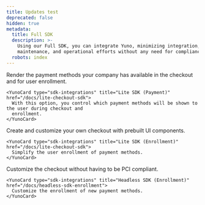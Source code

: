 ```yaml
---
title: Updates test
deprecated: false
hidden: true
metadata:
  title: Full SDK
  description: >-
    Using our Full SDK, you can integrate Yuno, minimizing integration,
    maintenance, and operational efforts without any need for compliance.
  robots: index
---
```

<Shelf classname="cards_container">
  <div class="first_row">
    <YunoCard type="sdk-integrations" title="Full SDK" href="/docs/full-checkout-sdk">
      Render the payment methods your company has available in the checkout and for user enrollment.
    </YunoCard>

    <YunoCard type="sdk-integrations" title="Lite SDK (Payment)" href="/docs/lite-checkout-sdk">
      With this option, you control which payment methods will be shown to the user during checkout and
      enrollment.
    </YunoCard>
  </div>

  <div class="second_row">
    <YunoCard type="sdk-integrations" title="Secure Fields (Payment - Enrollment)" href="/docs/secure-fields-checkout-sdk">
      Create and customize your own checkout with prebuilt UI components.
    </YunoCard>

    <YunoCard type="sdk-integrations" title="Lite SDK (Enrollment)" href="/docs/lite-checkout-sdk">
      Simplify the user enrollment of payment methods.
    </YunoCard>
  </div>

  <div class="third_row">
    <YunoCard type="sdk-integrations" title="Headless SDK (Payment)" href="/docs/headless-sdk-payment">
      Customize the checkout without having to be PCI compliant.
    </YunoCard>

    <YunoCard type="sdk-integrations" title="Headless SDK (Enrollment)" href="/docs/headless-sdk-enrollment">
      Customize the enrollment of new payment methods.
    </YunoCard>
  </div>
</Shelf>